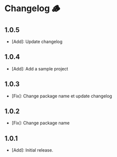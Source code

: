 # Changelog 🪵

## 1.0.5

- [Add]: Update changelog

## 1.0.4

- [Add]: Add a sample project

## 1.0.3

- [Fix]: Change package name et update changelog

## 1.0.2

- [Fix]: Change package name

## 1.0.1

- [Add]: Initial release.
